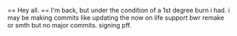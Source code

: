 == Hey all. ==
I'm back, but under the condition of a 1st degree burn i had.
i may be making commits like updating the now on life support bwr remake or smth but no major commits.
signing pff.




